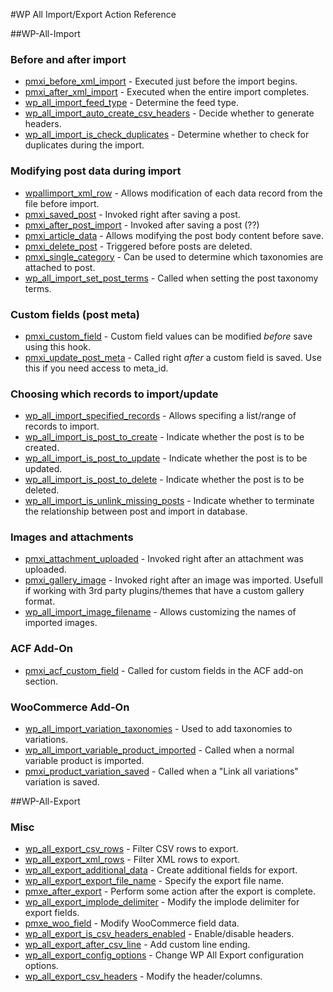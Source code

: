 #WP All Import/Export Action Reference

##WP-All-Import

### Before and after import
* [pmxi_before_xml_import](all-import/pmxi_before_xml_import.php) - Executed just before the import begins.
* [pmxi_after_xml_import](all-import/pmxi_after_xml_import.php) - Executed when the entire import completes.
* [wp_all_import_feed_type](all-import/wp_all_import_feed_type.php) - Determine the feed type.
* [wp_all_import_auto_create_csv_headers](all-import/wp_all_import_auto_create_csv_headers.php) - Decide whether to generate headers.
* [wp_all_import_is_check_duplicates](all-import/wp_all_import_is_check_duplicates.php) - Determine whether to check for duplicates during the import.

### Modifying post data during import
* [wpallimport_xml_row](all-import/wpallimport_xml_row.php) - Allows modification of each data record from the file before import.
* [pmxi_saved_post](all-import/pmxi_saved_post.php) - Invoked right after saving a post.
* [pmxi_after_post_import](all-import/pmxi_after_post_import.php) - Invoked after saving a post (??)
* [pmxi_article_data](all-import/pmxi_article_data.php) - Allows modifying the post body content before save.
* [pmxi_delete_post](all-import/pmxi_delete_post.php) - Triggered before posts are deleted.
* [pmxi_single_category](all-import/pmxi_single_category.php) - Can be used to determine which taxonomies are attached to post.
* [wp_all_import_set_post_terms](all-import/wp_all_import_set_post_terms.php) - Called when setting the post taxonomy terms.

### Custom fields (post meta)
* [pmxi_custom_field](all-import/pmxi_custom_field.php) - Custom field values can be modified *before* save using this hook.
* [pmxi_update_post_meta](all-import/pmxi_update_post_meta.php) - Called right *after* a custom field is saved. Use this if you need access to meta_id.

### Choosing which records to import/update
* [wp_all_import_specified_records](all-import/wp_all_import_specified_records.php) - Allows specifing a list/range of records to import.
* [wp_all_import_is_post_to_create](all-import/wp_all_import_is_post_to_create.php) - Indicate whether the post is to be created.
* [wp_all_import_is_post_to_update](all-import/wp_all_import_is_post_to_update.php) - Indicate whether the post is to be updated.
* [wp_all_import_is_post_to_delete](all-import/wp_all_import_is_post_to_delete.php) - Indicate whether the post is to be deleted.
* [wp_all_import_is_unlink_missing_posts](all-import/wp_all_import_is_unlink_missing_posts.php) - Indicate whether to terminate the relationship between post and import in database.

### Images and attachments
* [pmxi_attachment_uploaded](all-import/pmxi_attachment_uploaded.php) - Invoked right after an attachment was uploaded.
* [pmxi_gallery_image](all-import/pmxi_gallery_image.php) - Invoked right after an image was imported. Usefull if working with 3rd party plugins/themes that have a custom gallery format.
* [wp_all_import_image_filename](all-import/wp_all_import_image_filename.php) - Allows customizing the names of imported images.

### ACF Add-On
* [pmxi_acf_custom_field](all-import/pmxi_acf_custom_field.php) - Called for custom fields in the ACF add-on section.

### WooCommerce Add-On
* [wp_all_import_variation_taxonomies](all-import/wp_all_import_variation_taxonomies.php) - Used to add taxonomies to variations.
* [wp_all_import_variable_product_imported](all-import/wp_all_import_variable_product_imported.php) - Called when a normal variable product is imported.
* [pmxi_product_variation_saved](all-import/pmxi_product_variation_saved.php) - Called when a "Link all variations" variation is saved.


##WP-All-Export

### Misc
* [wp_all_export_csv_rows](all-export/wp_all_export_csv_rows.php) - Filter CSV rows to export.
* [wp_all_export_xml_rows](all-export/wp_all_export_xml_rows.php) - Filter XML rows to export.
* [wp_all_export_additional_data](all-export/wp_all_export_additional_data.php) - Create additional fields for export.
* [wp_all_export_export_file_name](all-export/wp_all_export_export_file_name.php) - Specify the export file name.
* [pmxe_after_export](all-export/pmxe_after_export.php) - Perform some action after the export is complete.
* [wp_all_export_implode_delimiter](all-export/wp_all_export_implode_delimiter.php) - Modify the implode delimiter for export fields.
* [pmxe_woo_field](all-export/pmxe_woo_field.php) - Modify WooCommerce field data.
* [wp_all_export_is_csv_headers_enabled](all-export/wp_all_export_is_csv_headers_enabled.php) - Enable/disable headers.
* [wp_all_export_after_csv_line](all-export/wp_all_export_after_csv_line.php) - Add custom line ending.
* [wp_all_export_config_options](all-export/wp_all_export_config_options.php) - Change WP All Export configuration options.
* [wp_all_export_csv_headers](all-export/wp_all_export_csv_headers.php) - Modify the header/columns.

